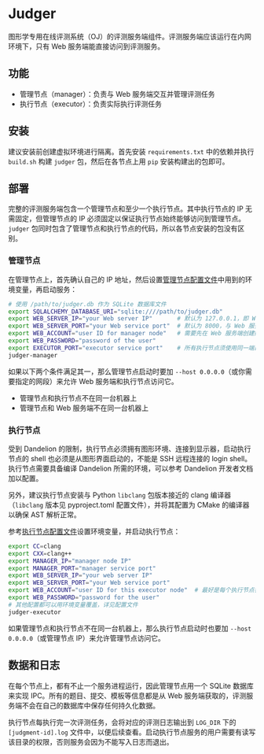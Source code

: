 # Judger

图形学专用在线评测系统（OJ）的评测服务端组件。评测服务端应该运行在内网环境下，只有 Web 服务端能直接访问到评测服务。

## 功能

- 管理节点（manager）：负责与 Web 服务端交互并管理评测任务
- 执行节点（executor）：负责实际执行评测任务

## 安装

建议安装前创建虚拟环境进行隔离。首先安装 `requirements.txt` 中的依赖并执行 `build.sh` 构建 `judger` 包，然后在各节点上用 `pip` 安装构建出的包即可。

## 部署

完整的评测服务端包含一个管理节点和至少一个执行节点。其中执行节点的 IP 无需固定，但管理节点的 IP 必须固定以保证执行节点始终能够访问到管理节点。`judger` 包同时包含了管理节点和执行节点的代码，所以各节点安装的包没有区别。

### 管理节点

在管理节点上，首先确认自己的 IP 地址，然后设置[管理节点配置文件](judger/manager/config.py)中用到的环境变量，再启动服务：
```bash
# 使用 /path/to/judger.db 作为 SQLite 数据库文件
export SQLALCHEMY_DATABASE_URI="sqlite:////path/to/judger.db"
export WEB_SERVER_IP="your Web server IP"       # 默认为 127.0.0.1，即 Web 服务端在本地
export WEB_SERVER_PORT="your Web service port"  # 默认为 8000，与 Web 服务端默认端口相同
export WEB_ACCOUNT="user ID for manager node"   # 需要先在 Web 服务端创建好用户
export WEB_PASSWORD="password of the user"
export EXECUTOR_PORT="executor service port"    # 所有执行节点须使用同一端口号
judger-manager
```

如果以下两个条件满足其一，那么管理节点启动时要加 `--host 0.0.0.0`（或你需要指定的网段）来允许 Web 服务端和执行节点访问它。
- 管理节点和执行节点不在同一台机器上
- 管理节点和 Web 服务端不在同一台机器上

### 执行节点

受到 Dandelion 的限制，执行节点必须拥有图形环境、连接到显示器，启动执行节点的 shell 也必须是从图形界面启动的，不能是 SSH 远程连接的 login shell。执行节点需要具备编译 Dandelion 所需的环境，可以参考 Dandelion 开发者文档加以配置。

另外，建议执行节点安装与 Python `libclang` 包版本接近的 clang 编译器（`libclang` 版本见 pyproject.toml 配置文件），并将其配置为 CMake 的编译器以确保 AST 解析正常。

参考[执行节点配置文件](judger/executor/config.py)设置环境变量，并启动执行节点：
```bash
export CC=clang
export CXX=clang++
export MANAGER_IP="manager node IP"
export MANAGER_PORT="manager service port"
export WEB_SERVER_IP="your web server IP"
export WEB_SERVER_PORT="your Web service port"
export WEB_ACCOUNT="user ID for this executor node"  # 最好是每个执行节点各有一个用户
export WEB_PASSWORD="password for the user"
# 其他配置都可以用环境变量覆盖，详见配置文件
judger-executor
```

如果管理节点和执行节点不在同一台机器上，那么执行节点启动时也要加 `--host 0.0.0.0`（或管理节点 IP）来允许管理节点访问它。

## 数据和日志

在每个节点上，都有不止一个服务进程运行，因此管理节点用一个 SQLite 数据库来实现 IPC。所有的题目、提交、模板等信息都是从 Web 服务端获取的，评测服务端不会在自己的数据库中保存任何持久化数据。

执行节点每执行完一次评测任务，会将对应的评测日志输出到 `LOG_DIR` 下的 `[judgment-id].log` 文件中，以便后续查看。启动执行节点服务的用户需要有读写该目录的权限，否则服务会因为不能写入日志而退出。